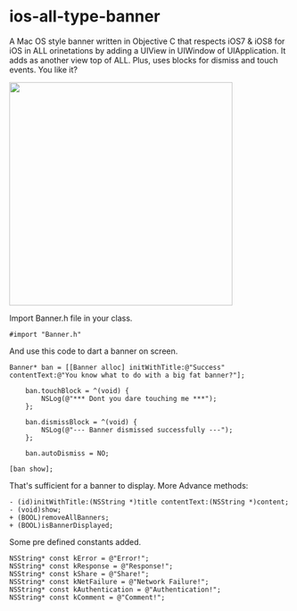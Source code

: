 ios-all-type-banner
======================

A Mac OS style banner written in Objective C that respects iOS7 &amp; iOS8 for iOS in ALL orinetations by adding a UIView in UIWindow of UIApplication. It adds as another view top of ALL. Plus, uses blocks for dismiss and touch events. You like it?



<img src="http://imgur.com/nh7AvVb" height="400"/>


Import Banner.h file in your class.

	#import "Banner.h"

And use this code to dart a banner on screen.

    Banner* ban = [[Banner alloc] initWithTitle:@"Success" contentText:@"You know what to do with a big fat banner?"];
    
        ban.touchBlock = ^(void) {
            NSLog(@"*** Dont you dare touching me ***");
        };
    
        ban.dismissBlock = ^(void) {
            NSLog(@"--- Banner dismissed successfully ---");
        };
    
        ban.autoDismiss = NO;
    
    [ban show];
    

That's sufficient for a banner to display. More Advance methods:

	- (id)initWithTitle:(NSString *)title contentText:(NSString *)content;
	- (void)show;
	+ (BOOL)removeAllBanners;
	+ (BOOL)isBannerDisplayed;


Some pre defined constants added.

	NSString* const kError = @"Error!";
	NSString* const kResponse = @"Response!";
	NSString* const kShare = @"Share!";
	NSString* const kNetFailure = @"Network Failure!";
	NSString* const kAuthentication = @"Authentication!";
	NSString* const kComment = @"Comment!";



